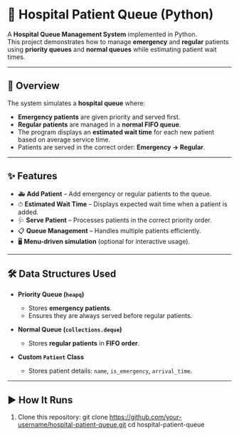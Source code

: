 # 🏥 Hospital Patient Queue (Python)

A **Hospital Queue Management System** implemented in Python.  
This project demonstrates how to manage **emergency** and **regular** patients using **priority queues** and **normal queues** while estimating patient wait times.  

---

## 📌 Overview
The system simulates a **hospital queue** where:
- **Emergency patients** are given priority and served first.
- **Regular patients** are managed in a **normal FIFO queue**.
- The program displays an **estimated wait time** for each new patient based on average service time.
- Patients are served in the correct order: **Emergency → Regular**.

---

## ✨ Features
- 🚑 **Add Patient** – Add emergency or regular patients to the queue.  
- ⏱ **Estimated Wait Time** – Displays expected wait time when a patient is added.  
- 🩺 **Serve Patient** – Processes patients in the correct priority order.  
- 📋 **Queue Management** – Handles multiple patients efficiently.  
- 🖥 **Menu-driven simulation** (optional for interactive usage).  

---

## 🛠 Data Structures Used
- **Priority Queue (`heapq`)**  
  - Stores **emergency patients**.  
  - Ensures they are always served before regular patients.  

- **Normal Queue (`collections.deque`)**  
  - Stores **regular patients** in **FIFO order**.  

- **Custom `Patient` Class**  
  - Stores patient details: `name`, `is_emergency`, `arrival_time`.  

---

## ▶️ How It Runs
1. Clone this repository:
   git clone https://github.com/your-username/hospital-patient-queue.git
   cd hospital-patient-queue

